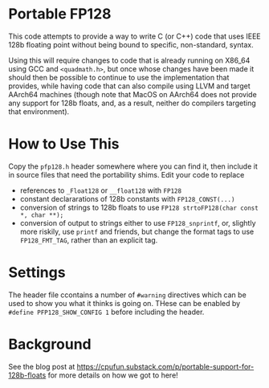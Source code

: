 # Portable FP128
This code attempts to provide a way to write C (or C++) code that uses
IEEE 128b floating point without being bound to specific,
non-standard, syntax.

Using this will require changes to code that is already running on
X86_64 using GCC and  `<quadmath.h>`, but once whose changes have been made it should
then be possible to continue to use the implementation that provides,
while having code that can also compile using LLVM and target AArch64
machines (though note that MacOS on AArch64 does not provide any support for 128b floats,
and, as a result, neither do compilers targeting that environment). 

# How to Use This
Copy the `pfp128.h` header somewhere where you can find it, then include it in source files that need the portability shims.
Edit your code to replace 

 - references to `_Float128` or `__float128` with `FP128`
 - constant declararations of 128b constants with `FP128_CONST(...)`
 - conversion of strings to 128b floats to use `FP128 strtoFP128(char const *, char **);`
 - conversion of output to strings either to use `FP128_snprintf`, or, slightly more riskily, use `printf` and friends, but change the format tags to use `FP128_FMT_TAG`, rather than an explicit tag.

# Settings
The header file ccontains a number of `#warning` directives which can be used to show you what it thinks is going on.
THese can be enabled by `#define PFP128_SHOW_CONFIG 1` before including the header. 

# Background
See the blog post at https://cpufun.substack.com/p/portable-support-for-128b-floats for more details on how we got to here!

